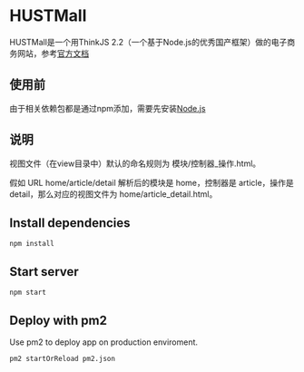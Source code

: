 # HUSTMall
HUSTMall是一个用ThinkJS 2.2（一个基于Node.js的优秀国产框架）做的电子商务网站，参考[官方文档](https://thinkjs.org/zh-cn/doc/2.2/index.html)

## 使用前
由于相关依赖包都是通过npm添加，需要先安装[Node.js](https://nodejs.org/zh-cn/)

## 说明
视图文件（在view目录中）默认的命名规则为 模块/控制器_操作.html。

假如 URL home/article/detail 解析后的模块是 home，控制器是 article，操作是 detail，那么对应的视图文件为 home/article_detail.html。

## Install dependencies

```
npm install
```

## Start server

```
npm start
```

## Deploy with pm2

Use pm2 to deploy app on production enviroment.

```
pm2 startOrReload pm2.json
```